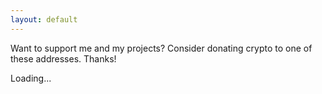```yaml
---
layout: default
---
```


Want to support me and my projects? Consider donating crypto to one of these addresses. Thanks!


<p id="addresses">Loading...</p>

<script>
    fetch("https://gist.githubusercontent.com/DaMatrix/8b7ff92fcc7e49c0f511a8ed207d8e92/raw/www.daporkchop.net-donate-addresses.json").then(response => {
        return response.json();
    }).then(data => {
        var html = "";
        for (var i = 0; i < data.length; i++)   {
            var curr = data[i];
            html += "<a href=\"" + curr.url + "\">" + curr.symbol + "</a>: <code class=\"highlighter-rouge\">" + curr.address + "</code><br>";
        }
        document.getElementById("addresses").innerHTML = html;
    });
</script>

